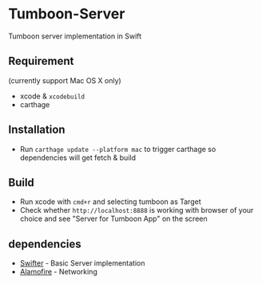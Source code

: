 # Tumboon-Server

Tumboon server implementation in Swift

## Requirement
(currently support Mac OS X only)
* xcode & `xcodebuild`
* carthage

## Installation
* Run `carthage update --platform mac` to trigger carthage so dependencies will get fetch & build

## Build
* Run xcode with `cmd+r` and selecting tumboon as Target
* Check whether `http://localhost:8888` is working with browser of your choice and see "Server for Tumboon App" on the screen

## dependencies
* [Swifter](https://github.com/httpswift/swifter) - Basic Server implementation
* [Alamofire](https://github.com/Alamofire/Alamofire) - Networking
